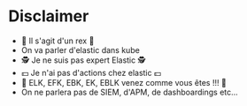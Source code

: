 # Disclaimer

- 🦖 Il s'agit d'un rex 🦖
- On va parler d'elastic dans kube
- 🕵️ Je ne suis pas expert Elastic 🕵️
- 💵 Je n'ai pas d'actions chez elastic 💵
- 🍔 ELK, EFK, EBK, EK, EBLK venez comme vous êtes !!! 🍔
- On ne parlera pas de SIEM, d'APM, de dashboardings etc...
 <!-- .element: class="list-fragment" -->